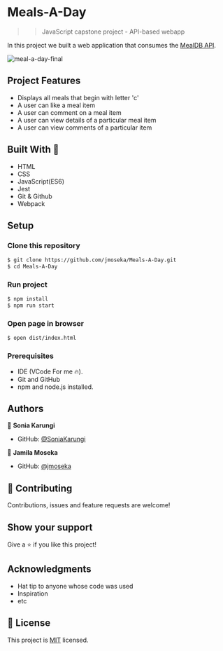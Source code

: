 # Meals-A-Day

>> JavaScript capstone project - API-based webapp

In this project we built a web application that consumes the [MealDB API](https://www.themealdb.com/api.php).

![meal-a-day-final](https://user-images.githubusercontent.com/98121137/169287798-99c95faf-b951-4162-8851-190bc94f3538.gif)


## Project Features

- Displays all meals that begin with letter 'c'
- A user can like a meal item
- A user can comment on a meal item
- A user can view details of a particular meal item
- A user can view comments of a particular item

## Built With 🔨

- HTML
- CSS
- JavaScript(ES6)
- Jest
- Git & Github
- Webpack

## Setup

### Clone this repository

```bash
$ git clone https://github.com/jmoseka/Meals-A-Day.git
$ cd Meals-A-Day
```

### Run project

```bash
$ npm install
$ npm run start
```

### Open page in browser
```bash
$ open dist/index.html
```

### Prerequisites

- IDE (VCode For me 🔥).
- Git and GitHub
- npm and node.js installed.

## Authors

👤 **Sonia Karungi**

- GitHub: [@SoniaKarungi](https://github.com/SoniaKarungi)

👤 **Jamila Moseka**

- GitHub: [@jmoseka](https://github.com/jmoseka)

## 🤝 Contributing

Contributions, issues and feature requests are welcome!

## Show your support

Give a ⭐️ if you like this project!

## Acknowledgments

- Hat tip to anyone whose code was used
- Inspiration
- etc

## 📝 License

This project is [MIT](./MIT.md) licensed.
